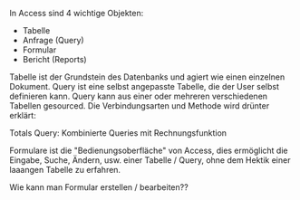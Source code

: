 In Access sind 4 wichtige Objekten:
- Tabelle
- Anfrage (Query)
- Formular
- Bericht (Reports)

Tabelle ist der Grundstein des Datenbanks und agiert wie einen einzelnen Dokument. Query ist eine selbst angepasste Tabelle, die der User selbst definieren kann. Query kann aus einer oder mehreren verschiedenen Tabellen gesourced. Die Verbindungsarten und Methode wird drünter erklärt:

Totals Query:
Kombinierte Queries mit Rechnungsfunktion

Formulare ist die "Bedienungsoberfläche" von Access, dies ermöglicht die Eingabe, Suche, Ändern, usw. einer Tabelle / Query, ohne dem Hektik einer laaangen Tabelle zu erfahren. 

Wie kann man Formular erstellen / bearbeiten??
